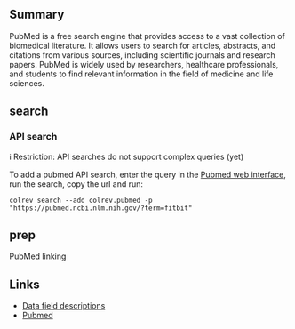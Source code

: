 ## Summary

PubMed is a free search engine that provides access to a vast collection of biomedical literature. It allows users to search for articles, abstracts, and citations from various sources, including scientific journals and research papers. PubMed is widely used by researchers, healthcare professionals, and students to find relevant information in the field of medicine and life sciences.

## search

### API search

ℹ️ Restriction: API searches do not support complex queries (yet)

To add a pubmed API search, enter the query in the [Pubmed web interface](https://pubmed.ncbi.nlm.nih.gov/), run the search, copy the url and run:

```
colrev search --add colrev.pubmed -p "https://pubmed.ncbi.nlm.nih.gov/?term=fitbit"
```

## prep

PubMed linking

## Links

- [Data field descriptions](https://www.nlm.nih.gov/bsd/mms/medlineelements.html)
- [Pubmed](https://pubmed.ncbi.nlm.nih.gov/)
